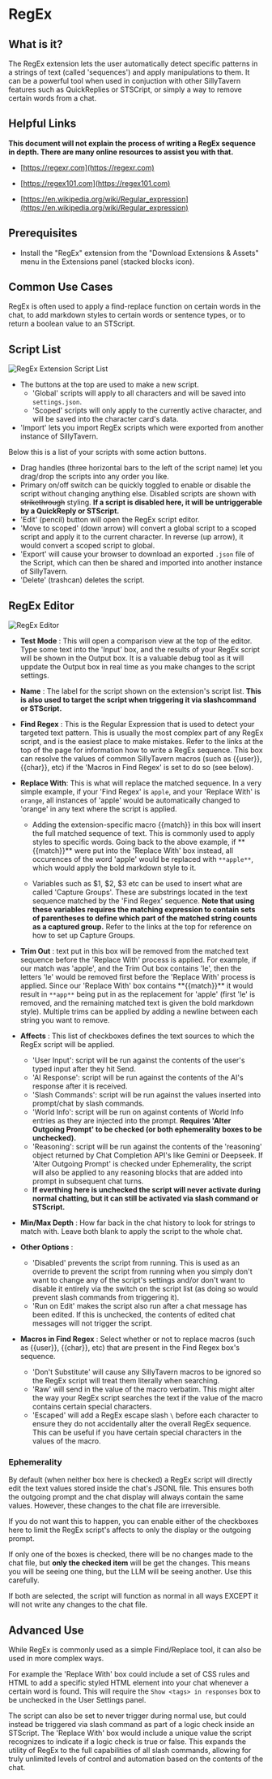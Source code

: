 # RegEx

## What is it?

The RegEx extension lets the user automatically detect specific patterns in a strings of text (called 'sequences') and apply manipulations to them. It can be a powerful tool when used in conjuction with other SillyTavern features such as QuickReplies or STSCript, or simply a way to remove certain words from a chat.

## Helpful Links

**This document will not explain the process of writing a RegEx sequence in depth. There are many online resources to assist you with that.**

- [https://regexr.com](https://regexr.com)

- [https://regex101.com](https://regex101.com)

- [https://en.wikipedia.org/wiki/Regular_expression](https://en.wikipedia.org/wiki/Regular_expression)

## Prerequisites

- Install the "RegEx" extension from the "Download Extensions & Assets" menu in the Extensions panel (stacked blocks icon).

## Common Use Cases

RegEx is often used to apply a find-replace function on certain words in the chat, to add markdown styles to certain words or sentence types, or to return a boolean value to an STScript.

## Script List

![RegEx Extension Script List](/static/extensions/regex-listview.png)

- The buttons at the top are used to make a new script.
  - 'Global' scripts will apply to all characters and will be saved into `settings.json`.
  - 'Scoped' scripts will only apply to the currently active character, and will be saved into the character card's data.
- 'Import' lets you import RegEx scripts which were exported from another instance of SillyTavern.

Below this is a list of your scripts with some action buttons.

- Drag handles (three horizontal bars to the left of the script name) let you drag/drop the scripts into any order you like.
- Primary on/off switch can be quickly toggled to enable or disable the script without changing anything else. Disabled scripts are shown with ~~strikethrough~~ styling. **If a script is disabled here, it will be untriggerable by a QuickReply or STScript.**
- 'Edit' (pencil) button will open the RegEx script editor.
- 'Move to scoped' (down arrow) will convert a global script to a scoped script and apply it to the current character. In reverse (up arrow), it would convert a scoped script to global.
- 'Export' will cause your browser to download an exported `.json` file of the Script, which can then be shared and imported into another instance of SillyTavern.
- 'Delete' (trashcan) deletes the script.

## RegEx Editor

![RegEx Editor](/static/extensions/regex-editor.png)

- **Test Mode** : This will open a comparison view at the top of the editor. Type some text into the 'Input' box, and the results of your RegEx script will be shown in the Output box. It is a valuable debug tool as it will uppdate the Output box in real time as you make changes to the script settings.

- **Name** : The label for the script shown on the extension's script list. **This is also used to target the script when triggering it via slashcommand or STScript.**

- **Find Regex** : This is the Regular Expression that is used to detect your targeted text pattern. This is usually the most complex part of any RegEx script, and is the easiest place to make mistakes. Refer to the links at the top of the page for information how to write a RegEx sequence. This box can resolve the values of common SillyTavern macros (such as \{\{user\}\}, \{\{char\}\}, etc) if the 'Macros in Find Regex' is set to do so (see below).

- **Replace With**: This is what will replace the matched sequence. In a very simple example, if your 'Find Regex' is `apple`, and your 'Replace With' is `orange`, all instances of 'apple' would be automatically changed to 'orange' in any text where the script is applied.

  - Adding the extension-specific macro \{\{match\}\} in this box will insert the full matched sequence of text. This is commonly used to apply styles to specific words. Going back to the above example, if \*\*\{\{match\}\}\*\* were put into the 'Replace With' box instead, all occurences of the word 'apple' would be replaced with `**apple**`, which would apply the bold markdown style to it.

  - Variables such as $1, $2, $3 etc can be used to insert what are called 'Capture Groups'. These are substrings located in the text sequence matched by the 'Find Regex' sequence. **Note that using these variables requires the matching expression to contain sets of parentheses to define which part of the matched string counts as a captured group.** Refer to the links at the top for reference on how to set up Capture Groups.

- **Trim Out** : text put in this box will be removed from the matched text sequence before the 'Replace With' process is applied. For example, if our match was 'apple', and the Trim Out box contains 'le', then the letters 'le' would be removed first before the 'Replace With' process is applied. Since our 'Replace With' box contains \*\*\{\{match\}\}\*\* it would result in `**app**` being put in as the replacement for 'apple' (first 'le' is removed, and the remaining matched text is given the bold markdown style). Multiple trims can be applied by adding a newline between each string you want to remove.

- **Affects** : This list of checkboxes defines the text sources to which the RegEx script will be applied.
  - 'User Input': script will be run against the contents of the user's typed input after they hit Send.
  - 'AI Response': script will be run against the contents of the AI's response after it is received.
  - 'Slash Commands': script will be run against the values inserted into prompt/chat by slash commands.
  - 'World Info': script will be run on against contents of World Info entries as they are injected into the prompt. **Requires 'Alter Outgoing Prompt' to be checked (or both ephemerality boxes to be unchecked).**
  - 'Reasoning': script will be run against the contents of the 'reasoning' object returned by Chat Completion API's like Gemini or Deepseek. If 'Alter Outgoing Prompt' is checked under Ephemerality, the script will also be applied to any reasoning blocks that are added into prompt in subsequent chat turns.
  - **If everthing here is unchecked the script will never activate during normal chatting, but it can still be activated via slash command or STScript.**

- **Min/Max Depth** : How far back in the chat history to look for strings to match with. Leave both blank to apply the script to the whole chat.

- **Other Options** :
  - 'Disabled' prevents the script from running. This is used as an override to prevent the script from running when you simply don't want to change any of the script's settings and/or don't want to disable it entirely via the switch on the script list (as doing so would prevent slash commands from triggering it).
  - 'Run on Edit' makes the script also run after a chat message has been edited. If this is unchecked, the contents of edited chat messages will not trigger the script.

- **Macros in Find Regex** : Select whether or not to replace macros (such as \{\{user\}\}, \{\{char\}\}, etc) that are present in the Find Regex box's sequence.
  - 'Don't Substitute' will cause any SillyTavern macros to be ignored so the RegEx script will treat them literally when searching.
  - 'Raw' will send in the value of the macro verbatim. This might alter the way your RegEx script searches the text if the value of the macro contains certain special characters.
  - 'Escaped' will add a RegEx escape slash `\` before each character to ensure they do not accidentally alter the overall RegEx sequence. This can be useful if you have certain special characters in the values of the macro.

### Ephemerality

By default (when neither box here is checked) a RegEx script will directly edit the text values stored inside the chat's JSONL file. This ensures both the outgoing prompt and the chat display will always contain the same values. However, these changes to the chat file are irreversible.

If you do not want this to happen, you can enable either of the checkboxes here to limit the RegEx script's affects to only the display or the outgoing prompt.

If only one of the boxes is checked, there will be no changes made to the chat file, but **only the checked item** will be get the changes. This means you will be seeing one thing, but the LLM will be seeing another. Use this carefully.

If both are selected, the script will function as normal in all ways EXCEPT it will not write any changes to the chat file.

## Advanced Use

While RegEx is commonly used as a simple Find/Replace tool, it can also be used in more complex ways.

For example the 'Replace With' box could include a set of CSS rules and HTML to add a specific styled HTML element into your chat whenever a certain word is found. This will require the `Show <tags> in responses` box to be unchecked in the User Settings panel.

The script can also be set to never trigger during normal use, but could instead be triggered via slash command as part of a logic check inside an STScript. The 'Replace With' box would include a unique value the script recognizes to indicate if a logic check is true or false. This expands the utility of RegEx to the full capabilities of all slash commands, allowing for truly unlimited levels of control and automation based on the contents of the chat.
